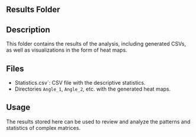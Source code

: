 ## Results Folder

## Description

This folder contains the results of the analysis, including generated CSVs, as well as visualizations in the form of heat maps.

## Files

- Statistics.csv`: CSV file with the descriptive statistics.
- Directories `Angle_1`, `Angle_2`, etc. with the generated heat maps.

## Usage

The results stored here can be used to review and analyze the patterns and statistics of complex matrices.